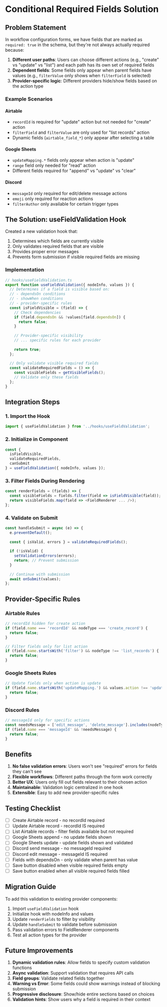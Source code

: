 # Conditional Required Fields Solution

## Problem Statement

In workflow configuration forms, we have fields that are marked as `required: true` in the schema, but they're not always actually required because:

1. **Different user paths**: Users can choose different actions (e.g., "create" vs "update" vs "list") and each path has its own set of required fields
2. **Dependent fields**: Some fields only appear when parent fields have values (e.g., `filterValue` only shows when `filterField` is selected)
3. **Provider-specific logic**: Different providers hide/show fields based on the action type

### Example Scenarios

#### Airtable
- `recordId` is required for "update" action but not needed for "create" action
- `filterField` and `filterValue` are only used for "list records" action
- Dynamic fields (`airtable_field_*`) only appear after selecting a table

#### Google Sheets
- `updateMapping.*` fields only appear when action is "update"
- `range` field only needed for "read" action
- Different fields required for "append" vs "update" vs "clear"

#### Discord
- `messageId` only required for edit/delete message actions
- `emoji` only required for reaction actions
- `filterAuthor` only available for certain trigger types

## The Solution: useFieldValidation Hook

Created a new validation hook that:
1. Determines which fields are currently visible
2. Only validates required fields that are visible
3. Provides proper error messages
4. Prevents form submission if visible required fields are missing

### Implementation

```typescript
// hooks/useFieldValidation.ts
export function useFieldValidation({ nodeInfo, values }) {
  // Determines if a field is visible based on:
  // - dependsOn conditions
  // - showWhen conditions
  // - provider-specific rules
  const isFieldVisible = (field) => {
    // Check dependencies
    if (field.dependsOn && !values[field.dependsOn]) {
      return false;
    }
    
    // Provider-specific visibility
    // ... specific rules for each provider
    
    return true;
  };
  
  // Only validate visible required fields
  const validateRequiredFields = () => {
    const visibleFields = getVisibleFields();
    // Validate only these fields
  };
}
```

## Integration Steps

### 1. Import the Hook
```typescript
import { useFieldValidation } from '../hooks/useFieldValidation';
```

### 2. Initialize in Component
```typescript
const { 
  isFieldVisible, 
  validateRequiredFields, 
  canSubmit 
} = useFieldValidation({ nodeInfo, values });
```

### 3. Filter Fields During Rendering
```typescript
const renderFields = (fields) => {
  const visibleFields = fields.filter(field => isFieldVisible(field));
  return visibleFields.map(field => <FieldRenderer ... />);
};
```

### 4. Validate on Submit
```typescript
const handleSubmit = async (e) => {
  e.preventDefault();
  
  const { isValid, errors } = validateRequiredFields();
  
  if (!isValid) {
    setValidationErrors(errors);
    return; // Prevent submission
  }
  
  // Continue with submission
  await onSubmit(values);
};
```

## Provider-Specific Rules

### Airtable Rules
```typescript
// recordId hidden for create action
if (field.name === 'recordId' && nodeType === 'create_record') {
  return false;
}

// Filter fields only for list action
if (field.name.startsWith('filter') && nodeType !== 'list_records') {
  return false;
}
```

### Google Sheets Rules
```typescript
// Update fields only when action is update
if (field.name.startsWith('updateMapping.') && values.action !== 'update') {
  return false;
}
```

### Discord Rules
```typescript
// messageId only for specific actions
const needsMessage = ['edit_message', 'delete_message'].includes(nodeType);
if (field.name === 'messageId' && !needsMessage) {
  return false;
}
```

## Benefits

1. **No false validation errors**: Users won't see "required" errors for fields they can't see
2. **Flexible workflows**: Different paths through the form work correctly
3. **Better UX**: Users only fill out fields relevant to their chosen action
4. **Maintainable**: Validation logic centralized in one hook
5. **Extensible**: Easy to add new provider-specific rules

## Testing Checklist

- [ ] Create Airtable record - no recordId required
- [ ] Update Airtable record - recordId IS required
- [ ] List Airtable records - filter fields available but not required
- [ ] Google Sheets append - no update fields shown
- [ ] Google Sheets update - update fields shown and validated
- [ ] Discord send message - no messageId required
- [ ] Discord edit message - messageId IS required
- [ ] Fields with dependsOn - only validate when parent has value
- [ ] Save button disabled when visible required fields empty
- [ ] Save button enabled when all visible required fields filled

## Migration Guide

To add this validation to existing provider components:

1. Import `useFieldValidation` hook
2. Initialize hook with nodeInfo and values
3. Update `renderFields` to filter by visibility
4. Update `handleSubmit` to validate before submission
5. Pass validation errors to FieldRenderer components
6. Test all action types for the provider

## Future Improvements

1. **Dynamic validation rules**: Allow fields to specify custom validation functions
2. **Async validation**: Support validation that requires API calls
3. **Field groups**: Validate related fields together
4. **Warning vs Error**: Some fields could show warnings instead of blocking submission
5. **Progressive disclosure**: Show/hide entire sections based on choices
6. **Validation hints**: Show users why a field is required in their context